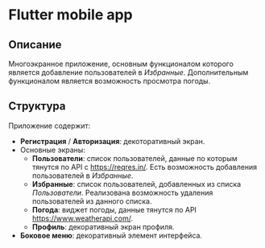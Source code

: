 # Flutter mobile app

## Описание

Многоэкранное приложение, основным функционалом которого является добавление пользователей в _Избранные_. Дополнительным функционалом является возможность просмотра погоды.

## Структура

Приложение содержит:
- **Регистрация** / **Авторизация**: декоторативный экран.
- Основные экраны:
  - **Пользователи**: список пользователей, данные по которым тянутся по API с https://reqres.in/. Есть возможность добавления пользователей в _Избранные_.
  - **Избранные**: список пользователей, добавленных из списка _Пользователи_. Реализована возможность удаления пользователей из данного списка.
  - **Погода**: виджет погоды, данные тянутся по API https://www.weatherapi.com/.
  - **Профиль**: декоративный экран профиля.
- **Боковое меню**: декоративный элемент интерфейса.
